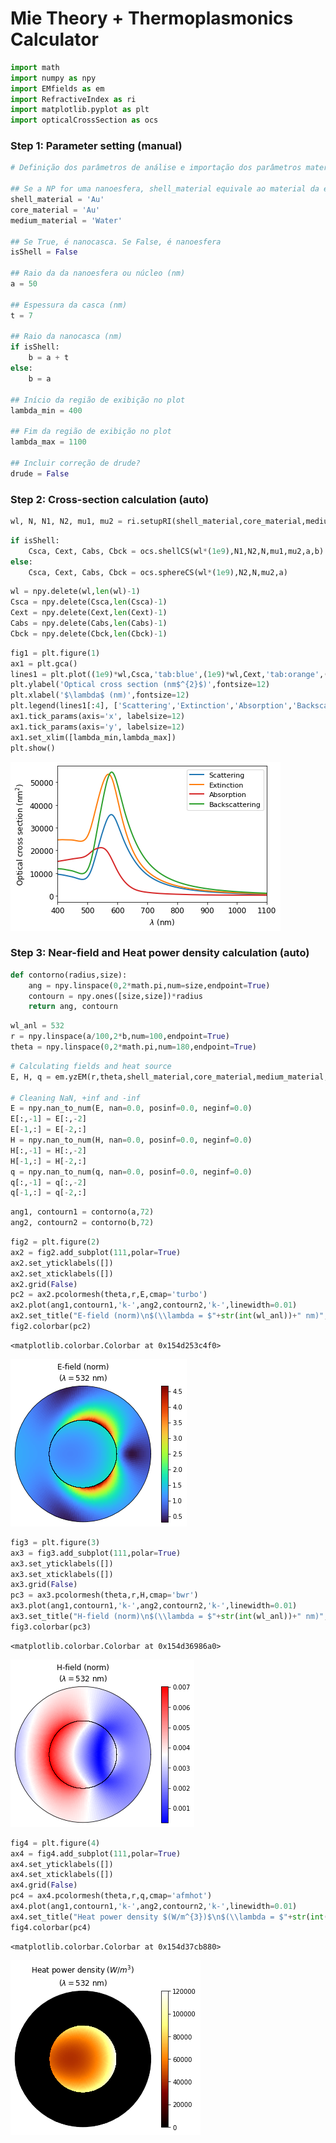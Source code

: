 # Mie Theory + Thermoplasmonics Calculator


```python
import math
import numpy as npy
import EMfields as em
import RefractiveIndex as ri
import matplotlib.pyplot as plt
import opticalCrossSection as ocs
```

### Step 1: Parameter setting (manual)


```python
# Definição dos parâmetros de análise e importação dos parâmetros materiais

## Se a NP for uma nanoesfera, shell_material equivale ao material da esfera
shell_material = 'Au'                                    
core_material = 'Au'
medium_material = 'Water'

## Se True, é nanocasca. Se False, é nanoesfera
isShell = False

## Raio da da nanoesfera ou núcleo (nm)
a = 50

## Espessura da casca (nm)
t = 7

## Raio da nanocasca (nm)
if isShell:
    b = a + t
else:
    b = a

## Início da região de exibição no plot
lambda_min = 400                                         

## Fim da região de exibição no plot
lambda_max = 1100

## Incluir correção de drude?
drude = False
```

### Step 2: Cross-section calculation (auto)


```python
wl, N, N1, N2, mu1, mu2 = ri.setupRI(shell_material,core_material,medium_material,a,b,lambda_min,lambda_max,isShell)
```


```python
if isShell:
    Csca, Cext, Cabs, Cbck = ocs.shellCS(wl*(1e9),N1,N2,N,mu1,mu2,a,b)
else:
    Csca, Cext, Cabs, Cbck = ocs.sphereCS(wl*(1e9),N2,N,mu2,a)
```


```python
wl = npy.delete(wl,len(wl)-1)
Csca = npy.delete(Csca,len(Csca)-1)
Cext = npy.delete(Cext,len(Cext)-1)
Cabs = npy.delete(Cabs,len(Cabs)-1)
Cbck = npy.delete(Cbck,len(Cbck)-1)
```


```python
fig1 = plt.figure(1)
ax1 = plt.gca()
lines1 = plt.plot((1e9)*wl,Csca,'tab:blue',(1e9)*wl,Cext,'tab:orange',(1e9)*wl,Cabs,'tab:red',(1e9)*wl,Cbck,'tab:green',linewidth=2)
plt.ylabel('Optical cross section (nm$^{2}$)',fontsize=12)
plt.xlabel('$\lambda$ (nm)',fontsize=12)
plt.legend(lines1[:4], ['Scattering','Extinction','Absorption','Backscattering'],fontsize=11)
ax1.tick_params(axis='x', labelsize=12)
ax1.tick_params(axis='y', labelsize=12)
ax1.set_xlim([lambda_min,lambda_max])
plt.show()
```


    
![png](Thermoplasmonics_files/Thermoplasmonics_8_0.png)
    


### Step 3: Near-field and Heat power density calculation (auto)


```python
def contorno(radius,size):
    ang = npy.linspace(0,2*math.pi,num=size,endpoint=True)
    contourn = npy.ones([size,size])*radius
    return ang, contourn
```


```python
wl_anl = 532
r = npy.linspace(a/100,2*b,num=100,endpoint=True)
theta = npy.linspace(0,2*math.pi,num=180,endpoint=True)
```


```python
# Calculating fields and heat source
E, H, q = em.yzEM(r,theta,shell_material,core_material,medium_material,a,b,wl_anl,isShell)

# Cleaning NaN, +inf and -inf
E = npy.nan_to_num(E, nan=0.0, posinf=0.0, neginf=0.0)
E[:,-1] = E[:,-2]
E[-1,:] = E[-2,:]
H = npy.nan_to_num(H, nan=0.0, posinf=0.0, neginf=0.0)
H[:,-1] = H[:,-2]
H[-1,:] = H[-2,:]
q = npy.nan_to_num(q, nan=0.0, posinf=0.0, neginf=0.0)
q[:,-1] = q[:,-2]
q[-1,:] = q[-2,:]
```


```python
ang1, contourn1 = contorno(a,72)
ang2, contourn2 = contorno(b,72)
```


```python
fig2 = plt.figure(2)
ax2 = fig2.add_subplot(111,polar=True)
ax2.set_yticklabels([])
ax2.set_xticklabels([])
ax2.grid(False)
pc2 = ax2.pcolormesh(theta,r,E,cmap='turbo')
ax2.plot(ang1,contourn1,'k-',ang2,contourn2,'k-',linewidth=0.01)
ax2.set_title("E-field (norm)\n$(\\lambda = $"+str(int(wl_anl))+" nm)", va='bottom')
fig2.colorbar(pc2)
```




    <matplotlib.colorbar.Colorbar at 0x154d253c4f0>




    
![png](Thermoplasmonics_files/Thermoplasmonics_14_1.png)
    



```python
fig3 = plt.figure(3)
ax3 = fig3.add_subplot(111,polar=True)
ax3.set_yticklabels([])
ax3.set_xticklabels([])
ax3.grid(False)
pc3 = ax3.pcolormesh(theta,r,H,cmap='bwr')
ax3.plot(ang1,contourn1,'k-',ang2,contourn2,'k-',linewidth=0.01)
ax3.set_title("H-field (norm)\n$(\\lambda = $"+str(int(wl_anl))+" nm)", va='bottom')
fig3.colorbar(pc3)
```




    <matplotlib.colorbar.Colorbar at 0x154d36986a0>




    
![png](Thermoplasmonics_files/Thermoplasmonics_15_1.png)
    



```python
fig4 = plt.figure(4)
ax4 = fig4.add_subplot(111,polar=True)
ax4.set_yticklabels([])
ax4.set_xticklabels([])
ax4.grid(False)
pc4 = ax4.pcolormesh(theta,r,q,cmap='afmhot')
ax4.plot(ang1,contourn1,'k-',ang2,contourn2,'k-',linewidth=0.01)
ax4.set_title("Heat power density $(W/m^{3})$\n$(\\lambda = $"+str(int(wl_anl))+" nm)", va='bottom')
fig4.colorbar(pc4)
```




    <matplotlib.colorbar.Colorbar at 0x154d37cb880>




    
![png](Thermoplasmonics_files/Thermoplasmonics_16_1.png)
    



```python

```
